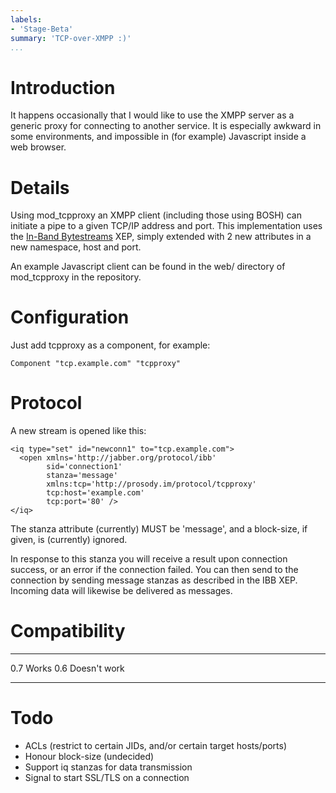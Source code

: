 ```yaml
---
labels:
- 'Stage-Beta'
summary: 'TCP-over-XMPP :)'
...
```


Introduction
============

It happens occasionally that I would like to use the XMPP server as a
generic proxy for connecting to another service. It is especially
awkward in some environments, and impossible in (for example) Javascript
inside a web browser.

Details
=======

Using mod\_tcpproxy an XMPP client (including those using BOSH) can
initiate a pipe to a given TCP/IP address and port. This implementation
uses the [In-Band Bytestreams](http://xmpp.org/extensions/xep-0047.html)
XEP, simply extended with 2 new attributes in a new namespace, host and
port.

An example Javascript client can be found in the web/ directory of
mod\_tcpproxy in the repository.

Configuration
=============

Just add tcpproxy as a component, for example:

`Component "tcp.example.com" "tcpproxy"`

Protocol
========

A new stream is opened like this:

``` {.xml}
<iq type="set" id="newconn1" to="tcp.example.com">
  <open xmlns='http://jabber.org/protocol/ibb'
        sid='connection1'
        stanza='message'
        xmlns:tcp='http://prosody.im/protocol/tcpproxy'
        tcp:host='example.com'
        tcp:port='80' />
</iq>
```

The stanza attribute (currently) MUST be 'message', and a block-size, if
given, is (currently) ignored.

In response to this stanza you will receive a result upon connection
success, or an error if the connection failed. You can then send to the
connection by sending message stanzas as described in the IBB XEP.
Incoming data will likewise be delivered as messages.

Compatibility
=============

  ----- --------------
  0.7   Works
  0.6   Doesn't work
  ----- --------------

Todo
====

-   ACLs (restrict to certain JIDs, and/or certain target hosts/ports)
-   Honour block-size (undecided)
-   Support iq stanzas for data transmission
-   Signal to start SSL/TLS on a connection
